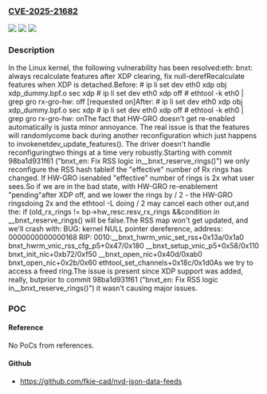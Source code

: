 ### [CVE-2025-21682](https://cve.mitre.org/cgi-bin/cvename.cgi?name=CVE-2025-21682)
![](https://img.shields.io/static/v1?label=Product&message=Linux&color=blue)
![](https://img.shields.io/static/v1?label=Version&message=1054aee82321483dceabbb9b9e5d6512e8fe684b%3C%2008831a894d18abfaabb5bbde7c2069a7fb41dd93%20&color=brighgreen)
![](https://img.shields.io/static/v1?label=Vulnerability&message=n%2Fa&color=brighgreen)

### Description

In the Linux kernel, the following vulnerability has been resolved:eth: bnxt: always recalculate features after XDP clearing, fix null-derefRecalculate features when XDP is detached.Before:  # ip li set dev eth0 xdp obj xdp_dummy.bpf.o sec xdp  # ip li set dev eth0 xdp off  # ethtool -k eth0 | grep gro  rx-gro-hw: off [requested on]After:  # ip li set dev eth0 xdp obj xdp_dummy.bpf.o sec xdp  # ip li set dev eth0 xdp off  # ethtool -k eth0 | grep gro  rx-gro-hw: onThe fact that HW-GRO doesn't get re-enabled automatically is justa minor annoyance. The real issue is that the features will randomlycome back during another reconfiguration which just happens to invokenetdev_update_features(). The driver doesn't handle reconfiguringtwo things at a time very robustly.Starting with commit 98ba1d931f61 ("bnxt_en: Fix RSS logic in__bnxt_reserve_rings()") we only reconfigure the RSS hash tableif the "effective" number of Rx rings has changed. If HW-GRO isenabled "effective" number of rings is 2x what user sees.So if we are in the bad state, with HW-GRO re-enablement "pending"after XDP off, and we lower the rings by / 2 - the HW-GRO ringsdoing 2x and the ethtool -L doing / 2 may cancel each other out,and the:  if (old_rx_rings != bp->hw_resc.resv_rx_rings &&condition in __bnxt_reserve_rings() will be false.The RSS map won't get updated, and we'll crash with:  BUG: kernel NULL pointer dereference, address: 0000000000000168  RIP: 0010:__bnxt_hwrm_vnic_set_rss+0x13a/0x1a0    bnxt_hwrm_vnic_rss_cfg_p5+0x47/0x180    __bnxt_setup_vnic_p5+0x58/0x110    bnxt_init_nic+0xb72/0xf50    __bnxt_open_nic+0x40d/0xab0    bnxt_open_nic+0x2b/0x60    ethtool_set_channels+0x18c/0x1d0As we try to access a freed ring.The issue is present since XDP support was added, really, butprior to commit 98ba1d931f61 ("bnxt_en: Fix RSS logic in__bnxt_reserve_rings()") it wasn't causing major issues.

### POC

#### Reference
No PoCs from references.

#### Github
- https://github.com/fkie-cad/nvd-json-data-feeds

